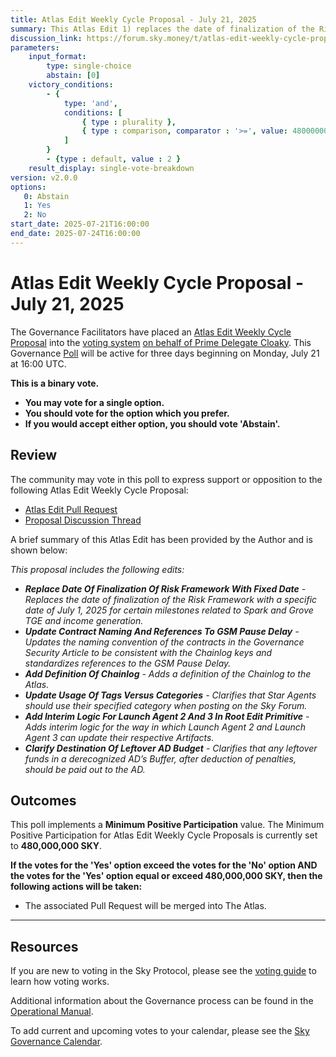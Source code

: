 ```yaml
---
title: Atlas Edit Weekly Cycle Proposal - July 21, 2025
summary: This Atlas Edit 1) replaces the date of finalization of the Risk Framework with a specific date of July 1, 2025 for certain milestones related to Spark and Grove TGE and income generation, 2) updates the naming convention of the contracts in the Governance Security Article to be consistent with the Chainlog keys and standardizes references to the GSM Pause Delay, 3) adds a definition of the Chainlog to the Atlas, 4) clarifies that Star Agents should use their specified category when posting on the Sky Forum, 5) adds interim logic for the way in which Launch Agent 2 and Launch Agent 3 can update their respective Artifacts, 6) clarifies that any leftover funds in a derecognized AD's Buffer, after deduction of penalties, should be paid out to the AD.
discussion_link: https://forum.sky.money/t/atlas-edit-weekly-cycle-proposal-week-of-2025-07-21/26829/1
parameters:
    input_format:
        type: single-choice
        abstain: [0]
    victory_conditions:
        - {
            type: 'and',
            conditions: [
                { type : plurality },
                { type : comparison, comparator : '>=', value: 480000000 }
            ]
        }
        - {type : default, value : 2 }
    result_display: single-vote-breakdown
version: v2.0.0
options:
   0: Abstain
   1: Yes
   2: No
start_date: 2025-07-21T16:00:00
end_date: 2025-07-24T16:00:00
---
```


# Atlas Edit Weekly Cycle Proposal - July 21, 2025

The Governance Facilitators have placed an [Atlas Edit Weekly Cycle Proposal](https://sky-atlas.powerhouse.io/A.1.10.2_Atlas_Edit_Weekly_Cycle/4a8ad9ad-5c5d-4994-9b46-f04c0e61ce59|0db30308) into the [voting system](https://vote.sky.money/polling) [on behalf of Prime Delegate Cloaky](http://forum.sky.money/t/atlas-edit-weekly-cycle-proposal-week-of-2025-07-21/26829/2). This Governance [Poll](https://sky-atlas.powerhouse.io/A.1.10.2_Atlas_Edit_Weekly_Cycle/4a8ad9ad-5c5d-4994-9b46-f04c0e61ce59|0db30308) will be active for three days beginning on Monday, July 21 at 16:00 UTC.

**This is a binary vote.**

- **You may vote for a single option.**
- **You should vote for the option which you prefer.**
- **If you would accept either option, you should vote 'Abstain'.**

## Review

The community may vote in this poll to express support or opposition to the following Atlas Edit Weekly Cycle Proposal:

- [Atlas Edit Pull Request](https://github.com/sky-ecosystem/next-gen-atlas/pull/31)
- [Proposal Discussion Thread](https://forum.sky.money/t/atlas-edit-weekly-cycle-proposal-week-of-2025-07-21/26829/1)

A brief summary of this Atlas Edit has been provided by the Author and is shown below:

_This proposal includes the following edits:_

- _**Replace Date Of Finalization Of Risk Framework With Fixed Date** - Replaces the date of finalization of the Risk Framework with a specific date of July 1, 2025 for certain milestones related to Spark and Grove TGE and income generation._
- _**Update Contract Naming And References To GSM Pause Delay** - Updates the naming convention of the contracts in the Governance Security Article to be consistent with the Chainlog keys and standardizes references to the GSM Pause Delay._
- _**Add Definition Of Chainlog** - Adds a definition of the Chainlog to the Atlas._
- _**Update Usage Of Tags Versus Categories** - Clarifies that Star Agents should use their specified category when posting on the Sky Forum._
- _**Add Interim Logic For Launch Agent 2 And 3 In Root Edit Primitive** - Adds interim logic for the way in which Launch Agent 2 and Launch Agent 3 can update their respective Artifacts._
- _**Clarify Destination Of Leftover AD Budget** - Clarifies that any leftover funds in a derecognized AD’s Buffer, after deduction of penalties, should be paid out to the AD._

## Outcomes

This poll implements a **Minimum Positive Participation** value. The Minimum Positive Participation for Atlas Edit Weekly Cycle Proposals is currently set to **480,000,000 SKY**.

**If the votes for the 'Yes' option exceed the votes for the 'No' option AND the votes for the 'Yes' option equal or exceed 480,000,000 SKY, then the following actions will be taken:**

- The associated Pull Request will be merged into The Atlas.

---

## Resources

If you are new to voting in the Sky Protocol, please see the [voting guide](https://manual.makerdao.com/governance/voting-in-makerdao/on-chain-governance) to learn how voting works.

Additional information about the Governance process can be found in the [Operational Manual](https://manual.makerdao.com).

To add current and upcoming votes to your calendar, please see the [Sky Governance Calendar](https://manual.makerdao.com/makerdao/calendars/governance-calendar).
